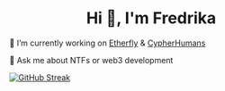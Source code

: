 <h1 align="center">Hi 👋, I'm Fredrika</h1>

🚀 I’m currently working on [Etherfly](https://etherfly.xyz/) & [CypherHumans](https://cypherhumans.xyz/) 

🧠 Ask me about NTFs or web3 development 

[![GitHub Streak](https://github-readme-streak-stats.herokuapp.com/?user=fredrikalindh&theme=highcontrast&hide_border=true)](https://git.io/streak-stats)

